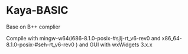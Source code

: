 # Kaya-BASIC
Base on B++ complier

Compile with mingw-w64(i686-8.1.0-posix-#sjlj-rt_v6-rev0  and x86_64-8.1.0-posix-#seh-rt_v6-rev0  )
and GUI with wxWidgets 3.x.x


